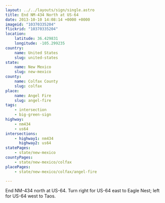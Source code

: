 ```yaml
---
layout: ../../layouts/sign/single.astro
title: End NM-434 North at US-64
date: 2013-10-10 14:08:14 +0000 +0000
imageid: "10370335204"
flickrid: "10370335204"
location:
    latitude: 36.429831
    longitude: -105.299235
country:
    name: United States
    slug: united-states
state:
    name: New Mexico
    slug: new-mexico
county:
    name: Colfax County
    slug: colfax
place:
    name: Angel Fire
    slug: angel-fire
tags:
    - intersection
    - big-green-sign
highway:
    - nm434
    - us64
intersections:
    - highway1: nm434
      highway2: us64
statePages:
    - state/new-mexico
countyPages:
    - state/new-mexico/colfax
placePages:
    - state/new-mexico/colfax/angel-fire

---
```

End NM-434 north at US-64.  Turn right for US-64 east to Eagle Nest; left for US-64 west to Taos.